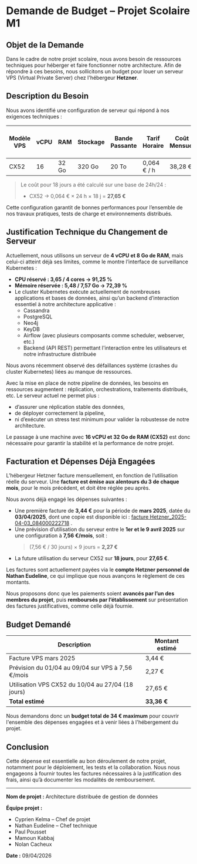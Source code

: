 # Demande de Budget – Projet Scolaire M1

## Objet de la Demande

Dans le cadre de notre projet scolaire, nous avons besoin de ressources techniques pour héberger et faire fonctionner notre architecture. Afin de répondre à ces besoins, nous sollicitons un budget pour louer un serveur VPS (Virtual Private Server) chez l'hébergeur **Hetzner**.

## Description du Besoin

Nous avons identifié une configuration de serveur qui répond à nos exigences techniques :

| Modèle VPS | vCPU | RAM    | Stockage | Bande Passante | Tarif Horaire | Coût Mensuel | Coût pour 18 jours |
|------------|------|--------|----------|----------------|----------------|--------------|--------------------|
| CX52       | 16   | 32 Go  | 320 Go   | 20 To          | 0,064 € / h     | 38,28 €      | **27,65 €**         |

> Le coût pour 18 jours a été calculé sur une base de 24h/24 :
> - CX52 → 0,064 € × 24 h × 18 j = **27,65 €**

Cette configuration garantit de bonnes performances pour l’ensemble de nos travaux pratiques, tests de charge et environnements distribués.

## Justification Technique du Changement de Serveur

Actuellement, nous utilisons un serveur de **4 vCPU et 8 Go de RAM**, mais celui-ci atteint déjà ses limites, comme le montre l’interface de surveillance Kubernetes :
- **CPU réservé : 3,65 / 4 cores → 91,25 %**
- **Mémoire réservée : 5,48 / 7,57 Go → 72,39 %**
- Le cluster Kubernetes exécute actuellement de nombreuses applications et bases de données, ainsi qu’un backend d’interaction essentiel à notre architecture applicative :
  - Cassandra
  - PostgreSQL
  - Neo4j
  - KeyDB
  - Airflow (avec plusieurs composants comme scheduler, webserver, etc.)
  - Backend (API REST) permettant l'interaction entre les utilisateurs et notre infrastructure distribuée

Nous avons récemment observé des défaillances système (crashes du cluster Kubernetes) liées au manque de ressources.

Avec la mise en place de notre pipeline de données, les besoins en ressources augmentent : réplication, orchestrations, traitements distribués, etc. Le serveur actuel ne permet plus :
- d’assurer une réplication stable des données,
- de déployer correctement la pipeline,
- ni d’exécuter un stress test minimum pour valider la robustesse de notre architecture.

Le passage à une machine avec **16 vCPU et 32 Go de RAM (CX52)** est donc nécessaire pour garantir la stabilité et la performance de notre projet.

## Facturation et Dépenses Déjà Engagées

L’hébergeur Hetzner facture mensuellement, en fonction de l’utilisation réelle du serveur. Une **facture est émise aux alentours du 3 de chaque mois**, pour le mois précédent, et doit être réglée peu après.

Nous avons déjà engagé les dépenses suivantes :

- Une première facture de **3,44 €** pour la période de **mars 2025**, datée du **03/04/2025**, dont une copie est disponible ici : [facture Hetzner_2025-04-03_084000222718](https://drive.google.com/file/d/1ZPLoAlQIqaVIecR2ky-Bxt5N6KmPA4gB/view?usp=sharing) .
- Une prévision d’utilisation du serveur entre le **1er et le 9 avril 2025** sur une configuration à **7,56 €/mois**, soit :
  > (7,56 € / 30 jours) × 9 jours = **2,27 €**
- La future utilisation du serveur CX52 sur **18 jours**, pour **27,65 €**.

Les factures sont actuellement payées via le **compte Hetzner personnel de Nathan Eudeline**, ce qui implique que nous avançons le règlement de ces montants.

Nous proposons donc que les paiements soient **avancés par l’un des membres du projet**, puis **remboursés par l’établissement** sur présentation des factures justificatives, comme celle déjà fournie.

## Budget Demandé

| Description                                                     | Montant estimé |
|----------------------------------------------------------------|----------------|
| Facture VPS mars 2025                                          | 3,44 €         |
| Prévision du 01/04 au 09/04 sur VPS à 7,56 €/mois              | 2,27 €         |
| Utilisation VPS CX52 du 10/04 au 27/04 (18 jours)              | 27,65 €        |
| **Total estimé**                                               | **33,36 €**    |

Nous demandons donc un **budget total de 34 € maximum** pour couvrir l'ensemble des dépenses engagées et à venir liées à l'hébergement du projet.

## Conclusion

Cette dépense est essentielle au bon déroulement de notre projet, notamment pour le déploiement, les tests et la collaboration. Nous nous engageons à fournir toutes les factures nécessaires à la justification des frais, ainsi qu’à documenter les modalités de remboursement.

---

**Nom de projet :** Architecture distribuée de gestion de données

**Équipe projet :**
- Cyprien Kelma – Chef de projet
- Nathan Eudeline – Chef technique
- Paul Pousset
- Mamoun Kabbaj
- Nolan Cacheux

**Date :** 09/04/2026
